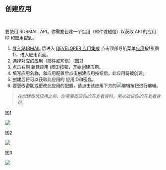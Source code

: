  

## 创建应用

<br>

要使用 SUBMAIL API，你需要创建一个应用（邮件或短信）以获取 API 的应用 ID 和应用密匙。

1.  [登入SUBMAIL](https://www.mysubmail.com/chs/account/login#/login) 后进入 [DEVELOPER 应用集成](https://www.mysubmail.com/chs/developer) 点击顶部导航菜单[应用](https://www.mysubmail.com/chs/developer/apps)按钮(图1)，进入应用页面。
2.  选择对应的应用（邮件或短信）(图2)
3.   点击右侧 新建应用 (图3)按钮，开始创建应用。
4.  填写应用名称，和应用配置后点击创建应用按钮后，此应用将被创建。
5.  创建后将可以获取此应用的 应用ID和密匙。
6.  要更改密匙或更改此应用的配置，请点击该应用下方的![](https://www.mysubmail.com/libraries/zh_cn/images/ex-app-edit.jpg)编辑按钮进行编辑。

> _在创建短信应用之前，你需要提交你的开发者资料，用以验证你的开发者身份_。

图1

![](https://www.mysubmail.com/libraries/zh_cn/images/eg/developer-eg-1.png)

图2

![](https://www.mysubmail.com/libraries/zh_cn/images/eg/developer-eg-3.png)

图3

![](https://www.mysubmail.com/libraries/zh_cn/images/eg/developer-eg-2.png)